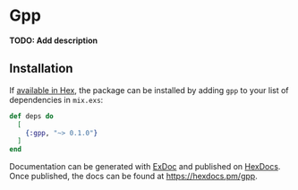 # Gpp

**TODO: Add description**

## Installation

If [available in Hex](https://hex.pm/docs/publish), the package can be installed
by adding `gpp` to your list of dependencies in `mix.exs`:

```elixir
def deps do
  [
    {:gpp, "~> 0.1.0"}
  ]
end
```

Documentation can be generated with [ExDoc](https://github.com/elixir-lang/ex_doc)
and published on [HexDocs](https://hexdocs.pm). Once published, the docs can
be found at <https://hexdocs.pm/gpp>.

